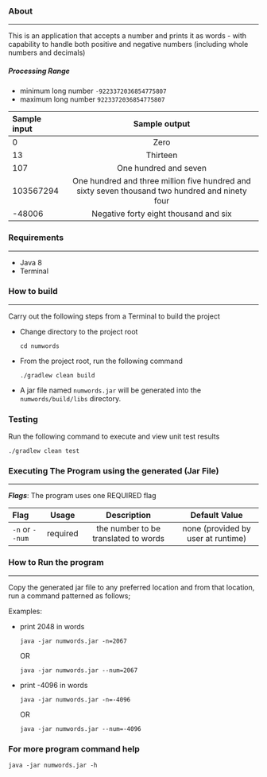 ### About

---

This is an application that accepts a number and prints it as words - with capability to handle both 
positive and negative numbers (including whole numbers and decimals)

##### Processing Range 
- minimum long number `-9223372036854775807`
- maximum long number `9223372036854775807`

| Sample input     | Sample output     |
| :------------- | :----------: |
|  0    | Zero   |
|  13   | Thirteen |
|  107  | One hundred and seven   |
| 103567294   | One hundred and three million five hundred and sixty seven thousand two hundred and ninety four  |
|  -48006  | Negative forty eight thousand and six  |

### Requirements

---

- Java 8
- Terminal

### How to build

---

Carry out the following steps from a Terminal to build the project

- Change directory to the project root
    ```
    cd numwords
    ```

- From the project root, run the following command
    ```
    ./gradlew clean build
    ```

- A jar file named `numwords.jar` will be generated into the `numwords/build/libs` directory.


### Testing
Run the following command to execute and view unit test results
```
./gradlew clean test
```


### Executing The Program using the generated (Jar File)

---

***Flags***: The program uses one REQUIRED flag

|       Flag       |     Usage    | Description     | Default Value    |
| :-------------   | :----------: | :----------:    | :----------:    |
|  `-n` or `--num` |   required   | the number to be translated to words   | none (provided by user at runtime)  |


### How to Run the program

---

Copy the generated jar file to any preferred location and from that location, run a command patterned as follows;

Examples:

- print 2048 in words
  ```
  java -jar numwords.jar -n=2067
  ```
  
  OR
  
  ```
  java -jar numwords.jar --num=2067
  ```

- print -4096 in words
  ```
  java -jar numwords.jar -n=-4096
  ```
  
  OR

  ```
  java -jar numwords.jar --num=-4096
  ```

### For more program command help
```
java -jar numwords.jar -h
```


